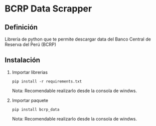 # BCRP Data Scrapper
## Definición
Librería de python que te permite descargar data del Banco Central de Reserva del Perú (BCRP)

## Instalación

1. Importar librerias  

    <code>pip install -r requirements.txt</code>  

    <note>Nota: Recomendable realizarlo desde la consola de windws.</note>

2. Importar paquete  

    <code>pip install bcrp_data</code>  

    <note>Nota: Recomendable realizarlo desde la consola de windws.</note>
